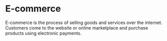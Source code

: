 # E-commerce 

E-commerce is the process of selling goods and services over the internet. Customers come to the website or online marketplace and purchase products using electronic payments.
